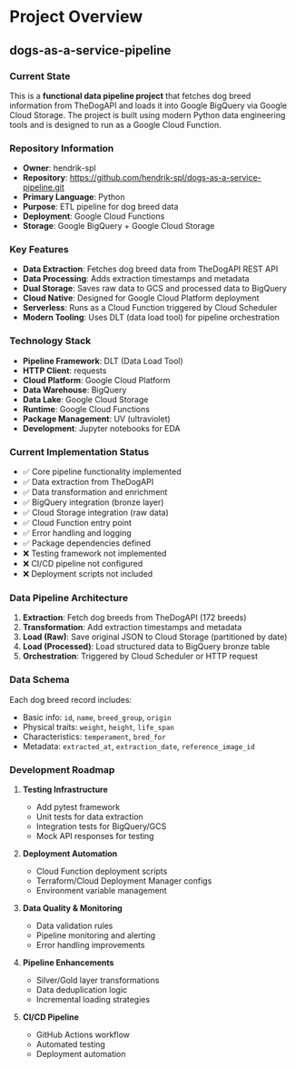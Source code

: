 # Project Overview

## dogs-as-a-service-pipeline

### Current State
This is a **functional data pipeline project** that fetches dog breed information from TheDogAPI and loads it into Google BigQuery via Google Cloud Storage. The project is built using modern Python data engineering tools and is designed to run as a Google Cloud Function.

### Repository Information
- **Owner**: hendrik-spl
- **Repository**: https://github.com/hendrik-spl/dogs-as-a-service-pipeline.git
- **Primary Language**: Python
- **Purpose**: ETL pipeline for dog breed data
- **Deployment**: Google Cloud Functions
- **Storage**: Google BigQuery + Google Cloud Storage

### Key Features
- **Data Extraction**: Fetches dog breed data from TheDogAPI REST API
- **Data Processing**: Adds extraction timestamps and metadata
- **Dual Storage**: Saves raw data to GCS and processed data to BigQuery
- **Cloud Native**: Designed for Google Cloud Platform deployment
- **Serverless**: Runs as a Cloud Function triggered by Cloud Scheduler
- **Modern Tooling**: Uses DLT (data load tool) for pipeline orchestration

### Technology Stack
- **Pipeline Framework**: DLT (Data Load Tool)
- **HTTP Client**: requests
- **Cloud Platform**: Google Cloud Platform
- **Data Warehouse**: BigQuery
- **Data Lake**: Google Cloud Storage
- **Runtime**: Google Cloud Functions
- **Package Management**: UV (ultraviolet)
- **Development**: Jupyter notebooks for EDA

### Current Implementation Status
- ✅ Core pipeline functionality implemented
- ✅ Data extraction from TheDogAPI
- ✅ Data transformation and enrichment
- ✅ BigQuery integration (bronze layer)
- ✅ Cloud Storage integration (raw data)
- ✅ Cloud Function entry point
- ✅ Error handling and logging
- ✅ Package dependencies defined
- ❌ Testing framework not implemented
- ❌ CI/CD pipeline not configured
- ❌ Deployment scripts not included

### Data Pipeline Architecture
1. **Extraction**: Fetch dog breeds from TheDogAPI (172 breeds)
2. **Transformation**: Add extraction timestamps and metadata
3. **Load (Raw)**: Save original JSON to Cloud Storage (partitioned by date)
4. **Load (Processed)**: Load structured data to BigQuery bronze table
5. **Orchestration**: Triggered by Cloud Scheduler or HTTP request

### Data Schema
Each dog breed record includes:
- Basic info: `id`, `name`, `breed_group`, `origin`
- Physical traits: `weight`, `height`, `life_span`
- Characteristics: `temperament`, `bred_for`
- Metadata: `extracted_at`, `extraction_date`, `reference_image_id`

### Development Roadmap
1. **Testing Infrastructure**
   - Add pytest framework
   - Unit tests for data extraction
   - Integration tests for BigQuery/GCS
   - Mock API responses for testing

2. **Deployment Automation**
   - Cloud Function deployment scripts
   - Terraform/Cloud Deployment Manager configs
   - Environment variable management

3. **Data Quality & Monitoring**
   - Data validation rules
   - Pipeline monitoring and alerting
   - Error handling improvements

4. **Pipeline Enhancements**
   - Silver/Gold layer transformations
   - Data deduplication logic
   - Incremental loading strategies

5. **CI/CD Pipeline**
   - GitHub Actions workflow
   - Automated testing
   - Deployment automation